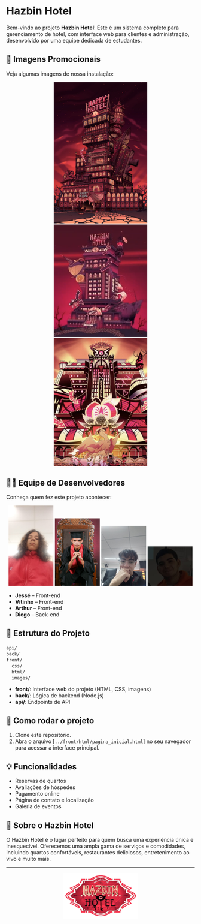 # Hazbin Hotel

Bem-vindo ao projeto **Hazbin Hotel**! Este é um sistema completo para gerenciamento de hotel, com interface web para clientes e administração, desenvolvido por uma equipe dedicada de estudantes.

## 📸 Imagens Promocionais

Veja algumas imagens de nossa instalação:

<p align="center">
  <img src="../front/images/hotel1.png" alt="Hotel 1" width="250"/>
  <br>
  <img src="../front/images/hotel2.png" alt="Hotel 2" width="250"/>
  <br>
  <img src="../front/images/hotel3.png" alt="Hotel 3" width="250"/>
</p>

## 👨‍💻 Equipe de Desenvolvedores

Conheça quem fez este projeto acontecer:

<p align="center">
  <img src="../front/images/jesse.jpg" alt="Jessé" width="120"/>
  <img src="../front/images/vitin.jpg" alt="Vitinho" width="120"/>
  <img src="../front/images/arthur.jpg" alt="Arthur" width="120"/>
  <img src="../front/images/maradona.jpg" alt="Diego" width="120"/>
</p>

- **Jessé** – Front-end
- **Vitinho** – Front-end
- **Arthur** – Front-end
- **Diego** – Back-end

## 📂 Estrutura do Projeto

```
api/
back/
front/
  css/
  html/
  images/
```

- **front/**: Interface web do projeto (HTML, CSS, imagens)
- **back/**: Lógica de backend (Node.js)
- **api/**: Endpoints de API

## 🚀 Como rodar o projeto

1. Clone este repositório.
2. Abra o arquivo [`../front/html/pagina_inicial.html`] no seu navegador para acessar a interface principal.

## 💡 Funcionalidades

- Reservas de quartos
- Avaliações de hóspedes
- Pagamento online
- Página de contato e localização
- Galeria de eventos

## 🏨 Sobre o Hazbin Hotel

O Hazbin Hotel é o lugar perfeito para quem busca uma experiência única e inesquecível. Oferecemos uma ampla gama de serviços e comodidades, incluindo quartos confortáveis, restaurantes deliciosos, entretenimento ao vivo e muito mais.

---

<p align="center">
  <img src="../front/images/hazbin.png" alt="Hazbin Hotel" width="200"/>
</p>